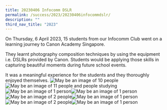 ```yaml
---
title: 20230406 Infocomm DSLR
permalink: /success/2023/20230406infocommdslr/
description: ""
third_nav_title: "2023"
---
```

On Thursday, 6 April 2023, 15 students from our Infocomm Club went on a learning journey to Canon Academy Singapore.

They learnt photography composition techniques by using the equipment i.e. DSLRs provided by Canon. Students would be applying those skills in capturing beautiful moments during future school events.

It was a meaningful experience for the students and they thoroughly enjoyed themselves.
![May be an image of 10 people](https://scontent.fsin6-1.fna.fbcdn.net/v/t39.30808-6/341535314_1662031507560015_3304652314470562351_n.jpg?_nc_cat=104&ccb=1-7&_nc_sid=730e14&_nc_ohc=_GMknBhOJYQAX_4e06K&_nc_oc=AQnGjOyXIgnX_8pzStEjjFqdd5VWVIO8WUKlY9IYepZp6I075lRxkFmSbmAeVV92RWQ&_nc_ht=scontent.fsin6-1.fna&oh=00_AfB3UGKW7weIma8ry-m4JnpX_O4VERaN3AB5K8Sp4B3pVg&oe=645769CF)![May be an image of 11 people and people studying](https://scontent.fsin6-1.fna.fbcdn.net/v/t39.30808-6/341056406_776347210539373_2586846088866665628_n.jpg?_nc_cat=104&ccb=1-7&_nc_sid=730e14&_nc_ohc=9uvwQ249giwAX_qIXKp&_nc_ht=scontent.fsin6-1.fna&oh=00_AfBDLzp4EKzEdPsIMhbDPd7tzkM-m1lXChPJMaCQMO5uGg&oe=6457A03B)![May be an image of 1 person](https://scontent.fsin6-1.fna.fbcdn.net/v/t39.30808-6/341150929_529742302653113_2195000252147872193_n.jpg?_nc_cat=105&ccb=1-7&_nc_sid=730e14&_nc_ohc=1ofFPRygYgMAX-_FeIE&_nc_ht=scontent.fsin6-1.fna&oh=00_AfA2zHYpGhXYdAPfbQRmwOUMg8DHmnlVXJ7PBxb4KGS0kg&oe=64575675)![May be an image of 1 person](https://scontent.fsin6-1.fna.fbcdn.net/v/t39.30808-6/341161791_1427507481392781_4565230501978649121_n.jpg?_nc_cat=110&ccb=1-7&_nc_sid=730e14&_nc_ohc=7aC8OLmA4PoAX8Y8Itp&_nc_ht=scontent.fsin6-1.fna&oh=00_AfA91KoOirYL2k1mbyOXBw09f-MV4D5Sb4vH-prBePCgMw&oe=6455D8E7)![May be an image of 2 people](https://scontent.fsin6-1.fna.fbcdn.net/v/t39.30808-6/341372767_625768545568425_3410193516070122109_n.jpg?_nc_cat=107&ccb=1-7&_nc_sid=730e14&_nc_ohc=TSobds1rlicAX_p8K3Y&_nc_ht=scontent.fsin6-1.fna&oh=00_AfCEFvf7N0sQ9sufJBIk0PQIk_4b2p_npvoT4SwYBOLCug&oe=64572B84)![May be an image of 1 person](https://scontent.fsin6-1.fna.fbcdn.net/v/t39.30808-6/341015425_231683119530629_1926205490510381604_n.jpg?_nc_cat=111&ccb=1-7&_nc_sid=730e14&_nc_ohc=y_rrzZNF-C8AX9CTEDh&_nc_ht=scontent.fsin6-1.fna&oh=00_AfD57E0dH8z2o5dWe4bA7ypqfeiJQkFGAeItX4ZmyLXuBg&oe=64574D5D)![May be an image of 2 people](https://scontent.fsin6-1.fna.fbcdn.net/v/t39.30808-6/341173659_607196037709695_1752014287670465242_n.jpg?_nc_cat=104&ccb=1-7&_nc_sid=730e14&_nc_ohc=I_PrVWJanY0AX9b4RIf&_nc_ht=scontent.fsin6-1.fna&oh=00_AfAK_hw2GBDCgY25rxCr4HIrhzlopf1dUD8Vyrv_LDc3Gg&oe=64576526)![May be an image of 1 person](https://scontent.fsin6-1.fna.fbcdn.net/v/t39.30808-6/341205136_622577649250811_6383727802711197675_n.jpg?_nc_cat=107&ccb=1-7&_nc_sid=730e14&_nc_ohc=8Z_hX1tn0c0AX9kz33s&_nc_ht=scontent.fsin6-1.fna&oh=00_AfD_qnS72MXF7ywflQDhPbEnak28052cfsJns1RuJqaoIA&oe=645720D2)